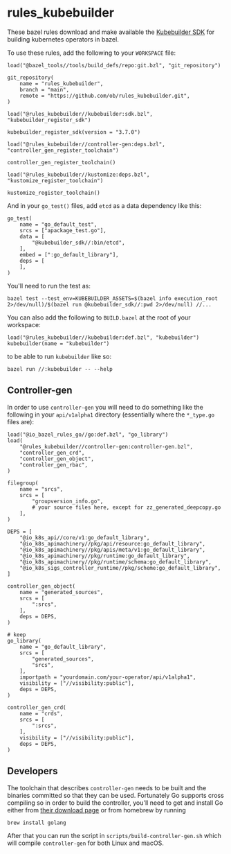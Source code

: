 # rules_kubebuilder

These bazel rules download and make available the [Kubebuilder SDK](https://github.com/kubernetes-sigs/kubebuilder) for building kubernetes operators in bazel.

To use these rules, add the following to your `WORKSPACE` file:

```starlark
load("@bazel_tools//tools/build_defs/repo:git.bzl", "git_repository")

git_repository(
    name = "rules_kubebuilder",
    branch = "main",
    remote = "https://github.com/ob/rules_kubebuilder.git",
)

load("@rules_kubebuilder//kubebuilder:sdk.bzl", "kubebuilder_register_sdk")

kubebuilder_register_sdk(version = "3.7.0")

load("@rules_kubebuilder//controller-gen:deps.bzl", "controller_gen_register_toolchain")

controller_gen_register_toolchain()

load("@rules_kubebuilder//kustomize:deps.bzl", "kustomize_register_toolchain")

kustomize_register_toolchain()
```

And in your `go_test()` files, add `etcd` as a data dependency like this:

```starlark
go_test(
    name = "go_default_test",
    srcs = ["apackage_test.go"],
    data = [
        "@kubebuilder_sdk//:bin/etcd",
    ],
    embed = [":go_default_library"],
    deps = [
    ],
)
```
You'll need to run the test as:

```shell
bazel test --test_env=KUBEBUILDER_ASSETS=$(bazel info execution_root 2>/dev/null)/$(bazel run @kubebuilder_sdk//:pwd 2>/dev/null) //...
```

You can also add the following to `BUILD.bazel` at the root of your workspace:

```starlark
load("@rules_kubebuilder//kubebuilder:def.bzl", "kubebuilder")
kubebuilder(name = "kubebuilder")
```

to be able to run `kubebuilder` like so:

```shell
bazel run //:kubebuilder -- --help
```

## Controller-gen

In order to use `controller-gen` you will need to do something like the following in your `api/v1alpha1` directory (essentially where the `*_type.go` files are):

```starlark
load("@io_bazel_rules_go//go:def.bzl", "go_library")
load(
    "@rules_kubebuilder//controller-gen:controller-gen.bzl",
    "controller_gen_crd",
    "controller_gen_object",
    "controller_gen_rbac",
)

filegroup(
    name = "srcs",
    srcs = [
        "groupversion_info.go",
        # your source files here, except for zz_generated_deepcopy.go
    ],
)

DEPS = [
    "@io_k8s_api//core/v1:go_default_library",
    "@io_k8s_apimachinery//pkg/api/resource:go_default_library",
    "@io_k8s_apimachinery//pkg/apis/meta/v1:go_default_library",
    "@io_k8s_apimachinery//pkg/runtime:go_default_library",
    "@io_k8s_apimachinery//pkg/runtime/schema:go_default_library",
    "@io_k8s_sigs_controller_runtime//pkg/scheme:go_default_library",
]

controller_gen_object(
    name = "generated_sources",
    srcs = [
        ":srcs",
    ],
    deps = DEPS,
)

# keep
go_library(
    name = "go_default_library",
    srcs = [
        "generated_sources",
        "srcs",
    ],
    importpath = "yourdomain.com/your-operator/api/v1alpha1",
    visibility = ["//visibility:public"],
    deps = DEPS,
)

controller_gen_crd(
    name = "crds",
    srcs = [
        ":srcs",
    ],
    visibility = ["//visibility:public"],
    deps = DEPS,
)
```

## Developers

The toolchain that describes `controller-gen` needs to be built and the binaries committed so that
they can be used. Fortunately Go supports cross compiling so in order to build the controller, you'll
need to get and install Go either from [their download page](https://golang.org/doc/install) or from
homebrew by running

```shell
brew install golang
```

After that you can run the script in `scripts/build-controller-gen.sh` which will compile `controller-gen`
for both Linux and macOS.
